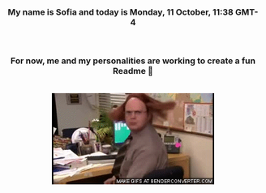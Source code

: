 


<div align="center">
<h3 >My name is Sofia and today is Monday, 11 October, 11:38 GMT-4</h3><br>
<h3 >For now, me and my personalities are working to create a fun Readme 👋
</h3><br>
<img src='img/dwight.gif' alt='working...'/>
</div>
